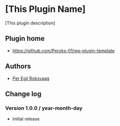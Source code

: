 # [This Plugin Name] 

[This plugin description]

## Plugin home
* https://github.com/Peroks-01/wp-plugin-template

## Authors
* [Per Egil Roksvaag](https://codeable.io/developers/per-egil-roksvaag/)

## Change log

### Version 1.0.0 / year-month-day
* Initial release